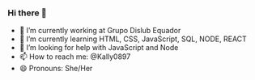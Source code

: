 ### Hi there 👋

- 🔭 I’m currently working at Grupo Dislub Equador
- 🌱 I’m currently learning HTML, CSS, JavaScript, SQL, NODE, REACT
- 🤔 I’m looking for help with JavaScript and Node
- 📫 How to reach me: @Kally0897
- 😄 Pronouns: She/Her

